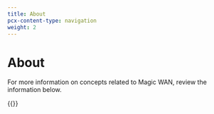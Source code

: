 ```yaml
---
title: About
pcx-content-type: navigation
weight: 2
---
```


# About

For more information on concepts related to Magic WAN, review the information below.

{{<directory-listing>}}
